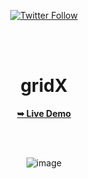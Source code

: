 <div align="center">
  
  [![Twitter Follow](https://img.shields.io/twitter/follow/PilaGonzalezOk?style=social)](https://twitter.com/intent/follow?screen_name=PilaGonzalezOk)

  <br />
  <br />

# gridX

 <a href="https://pilag6.github.io/gridX/" target="_blank"><strong>➥ Live Demo</strong></a>

   <br />
  <br />

![image](https://github.com/Pilag6/gridX/assets/79191808/94e0ee77-2b73-4a7f-8722-0b2cf8542cba)

</div>
